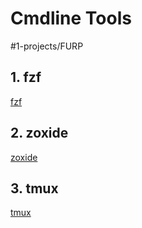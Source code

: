 # Cmdline Tools
#1-projects/FURP 
## 1. fzf
[fzf](https://github.com/FURP-2023-2024/Zaihong_Weekly_Log/blob/main/Notes/fzf.md)
## 2. zoxide
[zoxide](https://github.com/FURP-2023-2024/Zaihong_Weekly_Log/blob/main/Notes/zoxide.md)
## 3. tmux
[tmux](https://github.com/FURP-2023-2024/Zaihong_Weekly_Log/blob/main/Notes/tmux.md)